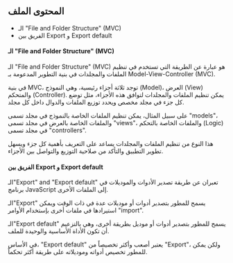 ## المحتوى الملف 

- الـ "File and Folder Structure" (MVC)
- الفريق بين Export  و Export default 



####  الـ "File and Folder Structure" (MVC) 
الـ "File and Folder Structure" (MVC) هو عبارة عن الطريقة التي تستخدم في تنظيم الملفات والمجلدات في بنية التطوير المدعومة بـ Model-View-Controller (MVC).

في بنية MVC، توجد ثلاثة أجزاء رئيسية، وهي النموذج (Model)، العرض (View) والمتحكم (Controller). يمكن تنظيم الملفات والمجلدات لتوافق هذه الأجزاء، مثل توضع كل جزء في مجلد مخصص ويحدد توزيع الملفات والدوال داخل كل مجلد.

على سبيل المثال، يمكن تنظيم الملفات الخاصة بالنموذج في مجلد تسمى "models"، والملفات الخاصة بالعرض في مجلد تسمى "views"، والملفات الخاصة بالتحكم (Logic) في مجلد تسمى "controllers".

هذا النوع من تنظيم الملفات والمجلدات يساعد على التعريف بأهمية كل جزء ويسهل تطوير التطبيق والتأكد من صلاحية التوزيع والتواصل بين الأجزاء.



####  الفريق بين Export  و Export default


الـ"Export" and "Export default" تعبران عن طريقة تصدير الأدوات والموديلات في برنامج JavaScript إلى الملفات الأخرى.

الـ"Export" يسمح للمطور بتصدير أدوات أو موديلات عدة في ذات الوقت ويمكن استيرادها في ملفات أخرى بإستخدام الأوامر "import".

الـ"Export default" يسمح للمطور بتصدير أدوات أو موديل بطريقة أخرى، وهي بالتزعيم أن تكون الأداة الأساسية والوحيدة للملف.

في الأساس، "Export default" يعتبر أصعب وأكثر تخصيصاً من "Export"، ولكن يمكن للمطور تخصيص أدواته وموديلاته على طريقة أكثر تحكماً.
